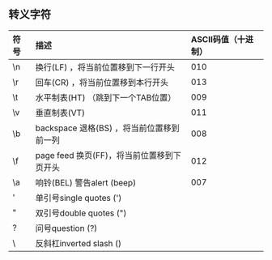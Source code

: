 
## 转义字符

| 符号 | 描述 | ASCII码值（十进制） |
| :--- | :--- | :--- |
| \n | 换行(LF) ，将当前位置移到下一行开头 | 010 |
| \r | 回车(CR) ，将当前位置移到本行开头 | 013 |
| \t | 水平制表(HT) （跳到下一个TAB位置） | 009 |
| \v | 垂直制表(VT) | 011 |
| \b | backspace 退格(BS) ，将当前位置移到前一列 | 008 |
| \f | page feed 换页(FF)，将当前位置移到下页开头 | 012 |
| \a | 响铃(BEL) 警告alert (beep) | 007 |
| \' | 单引号single quotes (') | |
| \" | 双引号double quotes (") | |
| \? | 问号question (?) | |
| \\ | 反斜杠inverted slash (\) | |
